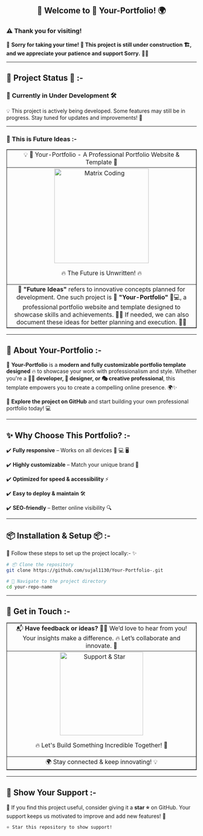 <h2 align="center">👋 Welcome to 📌 Your-Portfolio! 🌍</h2>

### ⚠️ Thank you for visiting!

🔧 **Sorry for taking your time! 🌟 This project is still under construction 🏗️, and we appreciate your patience and support Sorry.** 🚧🚀

---

## 🚧 Project Status 🚧 :-

### 🚧 **Currently in Under Development** 🛠️
💡 This project is actively being developed. Some features may still be in progress. Stay tuned for updates and improvements! 🚧

---

### 🔮 This is Future Ideas :-

<table border="1" align="center" width="100%">
  <tr>
    <td align="center" >
      💡 🎨 Your-Portfolio - A Professional Portfolio Website & Template 🚀  
    </td>
  </tr>
  <tr>
    <td align="center" >
     <img src="https://media.giphy.com/media/RbDKaczqWovIugyJmW/giphy.gif" width="250"  alt="Matrix Coding">  <p align="center">🔥 The Future is Unwritten! 🔥</p> 
    </td>
  </tr>
  <tr>
    <td align="center" >
      🔮 <strong>"Future Ideas"</strong> refers to innovative concepts planned for development. One such project is 🎯 <strong> "Your-Portfolio" </strong> 🎨💻, a professional portfolio website and template designed to showcase skills and achievements. 📂🚀 If needed, we can also document these ideas for better planning and execution. 📝✅
    </td>
  </tr>
</table>

---

## 🚀 About Your-Portfolio :-

🎨 **Your-Portfolio** is a **modern and fully customizable portfolio template designed** 🔥 to showcase your work with professionalism and style. Whether you're a 👨‍💻 **developer, 🎨 designer, or 🎭 creative professional**, this template empowers you to create a compelling online presence. 🌍✨ 

🔗 **Explore the project on GitHub** and start building your own professional portfolio today! 💻

---

## ✨ Why Choose This Portfolio? :-   

✔️ **Fully responsive** – Works on all devices 📱 💻 🖥️  

✔️ **Highly customizable** – Match your unique brand 🎨  

✔️ **Optimized for speed & accessibility** ⚡  

✔️ **Easy to deploy & maintain** 🛠️  

✔️ **SEO-friendly** – Better online visibility 🔍   

---

## 📦 Installation & Setup 📦 :-

📁 Follow these steps to set up the project locally:- ✨ 

```bash
# 📦 Clone the repository
git clone https://github.com/sujal1130/Your-Portfolio-.git

```

```bash
# 📁 Navigate to the project directory
cd your-repo-name
```

---

## 📩 Get in Touch :-

<table align="center" width="100%" border="1">
  <tr>
    <td align="center">
      📬 <strong>Have feedback or ideas?</strong>  
     🤝✨ We’d love to hear from you! Your insights make a difference. 🔥 Let’s collaborate and innovate. 💬
    </td>
  </tr>
  <tr>
    <td align="center">
      <img src="https://media.giphy.com/media/xT9IgzoKnwFNmISR8I/giphy.gif" width="220" alt="Support & Star"/> <p align="center">🔥 Let's Build Something Incredible Together! 🌠</p>
    </td>
  </tr>
  <tr>
    <td align="center">
      🌍 Stay connected & keep innovating! 💡 
    </td>
  </tr>
</table>

---

## 🌟 Show Your Support :-

🙏 If you find this project useful, consider giving it a **star ⭐** on GitHub. Your support keeps us motivated to improve and add new features! 💖

```bash
⭐ Star this repository to show support!
```
